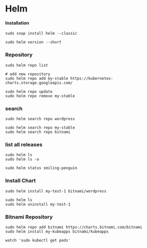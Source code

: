 # Helm

#### Installation
```
sudo snap install helm --classic

sudo helm version --short
```

### Repository
```
sudo helm repo list

# add new repository
sudo helm repo add my-stable https://kubernetes-charts.storage.googleapis.com/

sudo helm repo update
sudo helm repo remove my-stable
```


### search
```
sudo helm search repo wordpress

sudo helm search repo my-stable
sudo helm search repo bitnami
```


### list all releases
```
sudo helm ls
sudo helm ls -a

sudo helm status smiling-penguin
```


### Install Chart
```
sudo helm install my-test-1 bitnami/wordpress

sudo helm ls
sudo helm uninstall my-test-1
```



### Bitnami Repository
```
sudo helm repo add bitnami https://charts.bitnami.com/bitnami
sudo helm install my-kubeapps bitnami/kubeapps

watch 'sudo kubectl get pods'
```
